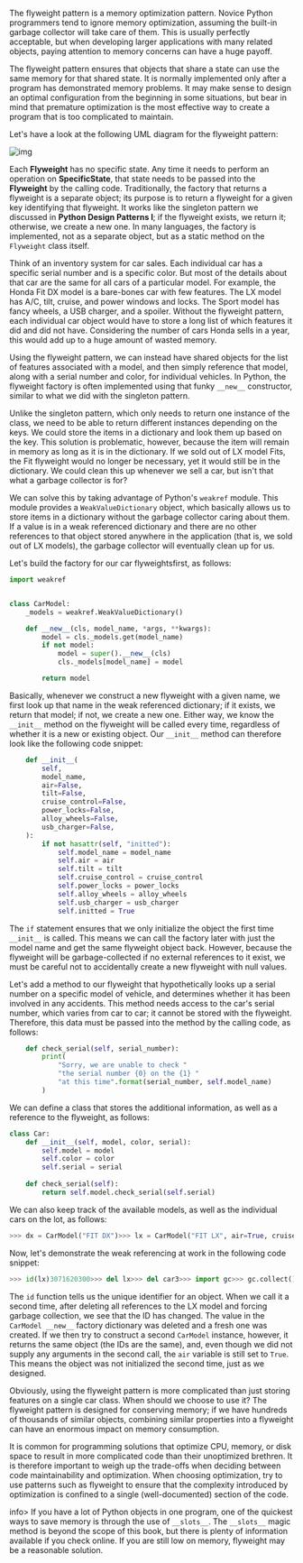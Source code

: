 The flyweight pattern is a memory optimization  pattern. Novice Python programmers tend to ignore memory optimization,  assuming the built-in garbage collector will take care of them. This is  usually perfectly acceptable, but when developing larger applications  with many related objects, paying attention to memory concerns can have a  huge payoff.

The flyweight pattern ensures that objects that  share a state can use the same memory for that shared state. It is  normally implemented only after a program has demonstrated memory  problems. It may make sense to design an optimal configuration from the  beginning in some situations, but bear in mind that premature  optimization is the most effective way to create a program that is too  complicated to maintain.

Let's have a look at the following UML diagram for the flyweight pattern:

![img](https://static.packt-cdn.com/products/9781789615852/graphics/b2edd33d-98e5-4d88-b246-b019fc9548a0.png)

Each **Flyweight** has no specific state. Any time it needs to perform an operation on **SpecificState**, that state needs to be passed into the **Flyweight**  by the calling code. Traditionally, the factory that returns a  flyweight is a separate object; its purpose is to return a flyweight for  a given key identifying that flyweight. It works like the singleton  pattern we discussed in **Python Design Patterns I**;  if the flyweight exists, we return it; otherwise, we create a new one.  In many languages, the factory is implemented, not as a separate object,  but as a static method on the `Flyweight` class itself.

Think  of an inventory system for car sales. Each individual car has a  specific serial number and is a specific color. But most of the details  about that car are the same for all cars of a particular model. For  example, the Honda Fit DX model is a bare-bones car with few features.  The LX model has A/C, tilt, cruise, and power windows and  locks. The Sport model has fancy wheels, a USB charger, and a spoiler.  Without the flyweight pattern, each individual car object would have to  store a long list of which features it did and did not have. Considering  the number of cars Honda sells in a year, this would add up to a huge amount of wasted memory.

Using  the flyweight pattern, we can instead have shared objects for the list  of features associated with a model, and then simply reference that  model, along with a serial number and color, for individual vehicles. In  Python, the flyweight factory is often implemented using that funky `__new__` constructor, similar to what we did with the singleton pattern.

Unlike the singleton pattern,  which only needs to return one instance of the class, we need to be  able to return different instances depending on the keys. We could store  the items in a dictionary and look them up based on the key. This  solution is problematic, however, because the item will remain in memory  as long as it is in the dictionary. If we sold out of LX model Fits,  the Fit flyweight would no longer be necessary, yet it would still be in the dictionary. We could clean this up whenever we sell a car, but isn't that what a garbage collector is for?

We can solve this by taking advantage of Python's `weakref` module. This module provides a `WeakValueDictionary`  object, which basically allows us to store items in a dictionary  without the garbage collector caring about them. If a value is in a weak  referenced dictionary and there are no other references to that object  stored anywhere in the application (that is, we sold out of LX models),  the garbage collector will eventually clean up for us.

Let's build the factory for our car flyweightsfirst, as follows:

```python
import weakref


class CarModel:
    _models = weakref.WeakValueDictionary()

    def __new__(cls, model_name, *args, **kwargs):
        model = cls._models.get(model_name)
        if not model:
            model = super().__new__(cls)
            cls._models[model_name] = model

        return model
```

Basically, whenever we construct a new flyweight with a given name, we first look up that name in the weak referenced dictionary; if it exists, we return that model; if not, we create a new one. Either way, we know the `__init__` method on the flyweight will be called every time, regardless of whether it is a new or existing object. Our `__init__` method can therefore look like the following code snippet:

```python
    def __init__(
        self,
        model_name,
        air=False,
        tilt=False,
        cruise_control=False,
        power_locks=False,
        alloy_wheels=False,
        usb_charger=False,
    ):
        if not hasattr(self, "initted"):
            self.model_name = model_name
            self.air = air
            self.tilt = tilt
            self.cruise_control = cruise_control
            self.power_locks = power_locks
            self.alloy_wheels = alloy_wheels
            self.usb_charger = usb_charger
            self.initted = True
```

The `if` statement ensures that we only initialize the object the first time `__init__`  is called. This means we can call the factory later with just the model  name and get the same flyweight object back. However, because the  flyweight will be garbage-collected if no external references to it  exist, we must be careful not to accidentally create a new flyweight  with null values.

Let's add a method to our flyweight that hypothetically looks up a serial number on a specific model of vehicle, and determines whether  it has been involved in any accidents. This method needs access to the  car's serial number, which varies from car to car; it cannot be stored  with the flyweight. Therefore, this data must be passed into the method  by the calling code, as follows:

```python
    def check_serial(self, serial_number):
        print(
            "Sorry, we are unable to check "
            "the serial number {0} on the {1} "
            "at this time".format(serial_number, self.model_name)
        )
```

We can define a class that stores the additional information, as well as a reference to the flyweight, as follows:

```python
class Car: 
    def __init__(self, model, color, serial): 
        self.model = model 
        self.color = color 
        self.serial = serial 
 
    def check_serial(self): 
        return self.model.check_serial(self.serial) 
```

We can also keep track of the available models, as well as the individual cars on the lot, as follows:

```python
>>> dx = CarModel("FIT DX")>>> lx = CarModel("FIT LX", air=True, cruise_control=True,... power_locks=True, tilt=True)>>> car1 = Car(dx, "blue", "12345")>>> car2 = Car(dx, "black", "12346")>>> car3 = Car(lx, "red", "12347")
```

Now, let's demonstrate the weak referencing at work in the following code snippet:

```python
>>> id(lx)3071620300>>> del lx>>> del car3>>> import gc>>> gc.collect()0>>> lx = CarModel("FIT LX", air=True, cruise_control=True,... power_locks=True, tilt=True)>>> id(lx)3071576140>>> lx = CarModel("FIT LX")>>> id(lx)3071576140>>> lx.airTrue
```

The `id`  function tells us the unique identifier for an object. When we call it a  second time, after deleting all references to the LX model and forcing  garbage collection, we see that the ID has changed. The value in the `CarModel __new__` factory dictionary was deleted and a fresh one was created. If we then try to construct a second `CarModel`  instance, however, it returns the same object (the IDs are the same),  and, even though we did not supply any arguments in the second call, the  `air` variable is still set to `True`. This means the object was not initialized the second time, just as we designed.

Obviously,  using the flyweight pattern is more complicated than just storing  features on a single car class. When should we choose to use it? The  flyweight pattern is designed for conserving memory; if we have hundreds  of thousands of similar objects, combining similar properties into a  flyweight can have an enormous impact on memory consumption.

It is  common for programming solutions that optimize CPU, memory, or disk  space to result in more complicated code than their unoptimized  brethren. It is therefore important to weigh up the trade-offs when  deciding between code maintainability and optimization. When choosing  optimization, try to use patterns such as flyweight to ensure that the  complexity introduced by optimization is confined to a single  (well-documented) section of the code.

info> If you have a lot of Python objects in one program, one of the quickest ways to save memory is through the use of `__slots__`. The `__slots__`  magic method is beyond the scope of this book, but there is plenty of  information available if you check online. If you are still low on  memory, flyweight may be a reasonable solution.